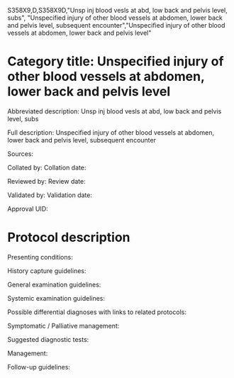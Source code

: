 S358X9,D,S358X9D,"Unsp inj blood vesls at abd, low back and pelvis level, subs", "Unspecified injury of other blood vessels at abdomen, lower back and pelvis level, subsequent encounter","Unspecified injury of other blood vessels at abdomen, lower back and pelvis level"
# Category title: Unspecified injury of other blood vessels at abdomen, lower back and pelvis level

Abbreviated description: Unsp inj blood vesls at abd, low back and pelvis level, subs

Full description: Unspecified injury of other blood vessels at abdomen, lower back and pelvis level, subsequent encounter

Sources:

Collated by:
Collation date:

Reviewed by:
Review date:

Validated by:
Validation date:

Approval UID:

# Protocol description

Presenting conditions:

History capture guidelines:

General examination guidelines:

Systemic examination guidelines:

Possible differential diagnoses with links to related protocols:

Symptomatic / Palliative management:

Suggested diagnostic tests:

Management:

Follow-up guidelines:
